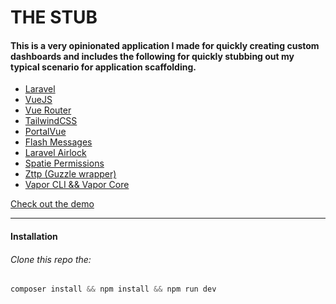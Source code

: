 # THE STUB
#### This is a very opinionated application I made for quickly creating custom dashboards and includes the following for quickly stubbing out my typical scenario for application scaffolding.

* [Laravel](https://laravel.com)
* [VueJS](https://vuejs.org)
* [Vue Router](https://router.vuejs.org)
* [TailwindCSS](https://tailwindcss.com)
* [PortalVue](https://github.com/LinusBorg/portal-vue)
* [Flash Messages](https://laravel-news.com/building-a-flash-message-component-with-vue-js-and-tailwind-css)
* [Laravel Airlock](https://laravel.com/docs/master/airlock)
* [Spatie Permissions](https://github.com/spatie/laravel-permission)
* [Zttp (Guzzle wrapper)](https://github.com/kitetail/zttp)
* [Vapor CLI && Vapor Core](https://docs.vapor.build/1.0/introduction.html)

[Check out the demo](https://moonlit-paris-9mhlm6kbgbkv.vapor-farm-b1.com/)

___
#### Installation

###### Clone this repo the:
```javascript
composer install && npm install && npm run dev
```
